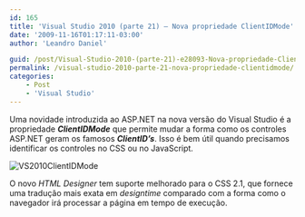 ```yaml
---
id: 165
title: 'Visual Studio 2010 (parte 21) – Nova propriedade ClientIDMode'
date: '2009-11-16T01:17:11-03:00'
author: 'Leandro Daniel'

guid: /post/Visual-Studio-2010-(parte-21)-e28093-Nova-propriedade-ClientIDMode-no-ASPNET.aspx
permalink: /visual-studio-2010-parte-21-nova-propriedade-clientidmode/
categories:
    - Post
    - 'Visual Studio'
---
```


Uma novidade introduzida ao ASP.NET na nova versão do Visual Studio é a propriedade ***ClientIDMode*** que permite mudar a forma como os controles ASP.NET geram os famosos ***ClientID’s***. Isso é bem útil quando precisamos identificar os controles no CSS ou no JavaScript.

![VS2010ClientIDMode](http://leandrodaniel.com/pics/WindowsLiveWriter/VisualStudio2010parte21Novaproprieda.NET/1C2022DF/VS2010ClientIDMode.gif "VS2010ClientIDMode")

O novo *HTML Designer* tem suporte melhorado para o CSS 2.1, que fornece uma tradução mais exata em *designtime* comparado com a forma como o navegador irá processar a página em tempo de execução.
